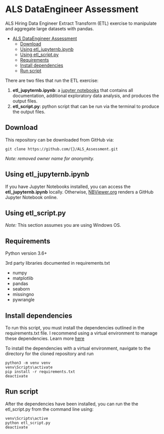 # ALS DataEngineer Assessment
ALS Hiring Data Engineer Extract Transform (ETL) exercise to manipulate and aggregate large datasets with pandas.

- [ALS DataEngineer Assessment](#als-dataengineer-assessment)
  - [Download](#download)
  - [Using etl_jupyternb.ipynb](#using-etl_jupyternbipynb)
  - [Using etl_script.py](#using-etl_scriptpy)
  - [Requirements](#requirements)
  - [Install dependencies](#install-dependencies)
  - [Run script](#run-script)


There are two files that run the ETL exercise:
  1. **etl_jupyternb.ipynb**: a [jupyter notebooks](https://github.com/jupyter/notebook) that contains all documentation, additional exploratory data analysis, and produces the output files.
  2. **etl_script.py**: python script that can be run via the terminal to produce the output files.


## Download 
This repository can be downloaded from GitHub via:

```
git clone https://github.com/{}/ALS_Assessment.git
```
*Note: removed owner name for anonymity.*


## Using etl_jupyternb.ipynb
If you have Jupyter Notebooks installed, you can access the **etl_jupyternb.ipynb** locally. Otherwise, [NBViewer.org](http://nbviewer.org) renders a GitHub Jupyter Notebook online. 


## Using etl_script.py
_Note:_ This section assumes you are using Windows OS.


## Requirements
Python version 3.6+

3rd party libraries documented in requirements.txt
- numpy
- matplotlib
- pandas 
- seaborn
- missingno
- pywrangle


## Install dependencies
To run this script, you must install the dependencies outlined in the requirements.txt file. I recommend using a virtual environment to manage these dependencies. Learn more [here](https://packaging.python.org/guides/installing-using-pip-and-virtual-environments/)

To install the dependencies with a virtual environment, navigate to the directory for the cloned repository and run 
```
python3 -m venv venv
venv\Scripts\activate
pip install -r requirements.txt
deactivate
```

## Run script
After the dependencies have been installed, you can run the the etl_script.py from the command line using:

```
venv\Scripts\active
python etl_script.py
deactivate
```